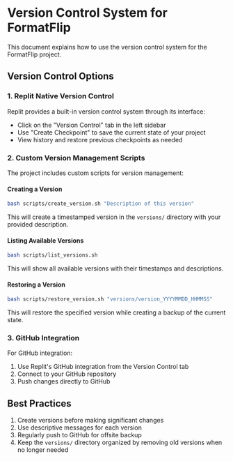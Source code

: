 # Version Control System for FormatFlip

This document explains how to use the version control system for the FormatFlip project.

## Version Control Options

### 1. Replit Native Version Control

Replit provides a built-in version control system through its interface:

- Click on the "Version Control" tab in the left sidebar
- Use "Create Checkpoint" to save the current state of your project
- View history and restore previous checkpoints as needed

### 2. Custom Version Management Scripts

The project includes custom scripts for version management:

#### Creating a Version

```bash
bash scripts/create_version.sh "Description of this version"
```

This will create a timestamped version in the `versions/` directory with your provided description.

#### Listing Available Versions

```bash
bash scripts/list_versions.sh
```

This will show all available versions with their timestamps and descriptions.

#### Restoring a Version

```bash
bash scripts/restore_version.sh "versions/version_YYYYMMDD_HHMMSS"
```

This will restore the specified version while creating a backup of the current state.

### 3. GitHub Integration

For GitHub integration:

1. Use Replit's GitHub integration from the Version Control tab
2. Connect to your GitHub repository
3. Push changes directly to GitHub

## Best Practices

1. Create versions before making significant changes
2. Use descriptive messages for each version
3. Regularly push to GitHub for offsite backup
4. Keep the `versions/` directory organized by removing old versions when no longer needed
